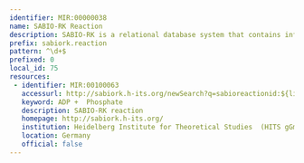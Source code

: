 ```yaml
---
identifier: MIR:00000038
name: SABIO-RK Reaction
description: SABIO-RK is a relational database system that contains information about biochemical reactions, their kinetic equations with their parameters, and the experimental conditions under which these parameters were measured. The reaction data set provides information regarding the organism in which a reaction is observed, pathways in which it participates, and links to further information.
prefix: sabiork.reaction
pattern: ^\d+$
prefixed: 0
local_id: 75
resources:
 - identifier: MIR:00100063
   accessurl: http://sabiork.h-its.org/newSearch?q=sabioreactionid:${lid}
   keyword: ADP +  Phosphate
   description: SABIO-RK reaction
   homepage: http://sabiork.h-its.org/
   institution: Heidelberg Institute for Theoretical Studies  (HITS gGmbH)
   location: Germany
   official: false
---
```

